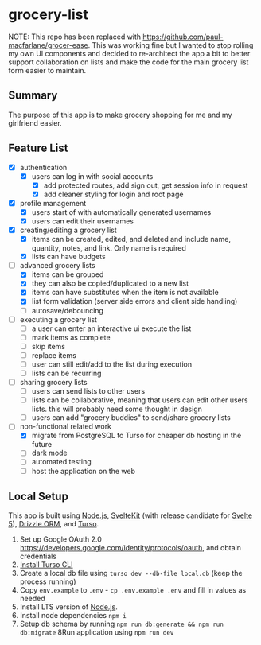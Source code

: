 # grocery-list

NOTE: This repo has been replaced with https://github.com/paul-macfarlane/grocer-ease. This was working fine but I wanted to stop rolling my own UI components and decided to
re-architect the app a bit to better support collaboration on lists and make the code for the main grocery list form easier to maintain.

## Summary

The purpose of this app is to make grocery shopping for me and my girlfriend easier.

## Feature List

- [x] authentication
  - [x] users can log in with social accounts
    - [x] add protected routes, add sign out, get session info in request
    - [x] add cleaner styling for login and root page
- [x] profile management
  - [x] users start of with automatically generated usernames
  - [x] users can edit their usernames
- [x] creating/editing a grocery list
  - [x] items can be created, edited, and deleted and include name, quantity, notes, and link. Only name is required
  - [x] lists can have budgets
- [ ] advanced grocery lists
  - [x] items can be grouped
  - [x] they can also be copied/duplicated to a new list
  - [x] items can have substitutes when the item is not available
  - [x] list form validation (server side errors and client side handling)
  - [ ] autosave/debouncing
- [ ] executing a grocery list
  - [ ] a user can enter an interactive ui execute the list
  - [ ] mark items as complete
  - [ ] skip items
  - [ ] replace items
  - [ ] user can still edit/add to the list during execution
  - [ ] lists can be recurring
- [ ] sharing grocery lists
  - [ ] users can send lists to other users
  - [ ] lists can be collaborative, meaning that users can edit other users lists. this will probably need some thought in design
  - [ ] users can add "grocery buddies" to send/share grocery lists
- [ ] non-functional related work
  - [x] migrate from PostgreSQL to Turso for cheaper db hosting in the future
  - [ ] dark mode
  - [ ] automated testing
  - [ ] host the application on the web

## Local Setup

This app is built using [Node.js](https://nodejs.org/en), [SvelteKit](https://kit.svelte.dev/) (with release candidate for [Svelte 5](https://svelte.dev/blog/svelte-5-release-candidate)), [Drizzle ORM](https://orm.drizzle.team/), and [Turso](https://turso.tech/).

1. Set up Google OAuth 2.0 https://developers.google.com/identity/protocols/oauth, and obtain credentials
2. [Install Turso CLI](https://docs.turso.tech/cli/introduction)
3. Create a local db file using `turso dev --db-file local.db` (keep the process running)
4. Copy `env.example` to `.env` - `cp .env.example .env` and fill in values as needed
5. Install LTS version of [Node.js](https://nodejs.org/en).
6. Install node dependencies `npm i`
7. Setup db schema by running `npm run db:generate && npm run db:migrate`
   8Run application using `npm run dev`
